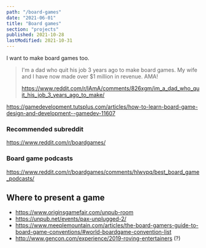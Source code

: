 ```yaml
---
path: "/board-games"
date: "2021-06-01"
title: "Board games"
section: "projects"
published: 2021-10-28
lastModified: 2021-10-31
---
```


I want to make board games too.

> I'm a dad who quit his job 3 years ago to make board games. My wife and I have now made over $1 million in revenue. AMA!
>
> https://www.reddit.com/r/IAmA/comments/826xgm/im_a_dad_who_quit_his_job_3_years_ago_to_make/


https://gamedevelopment.tutsplus.com/articles/how-to-learn-board-game-design-and-development--gamedev-11607


### Recommended subreddit 

https://www.reddit.com/r/boardgames/

### Board game podcasts

https://www.reddit.com/r/boardgames/comments/hlwvpq/best_board_game_podcasts/

## Where to present a game

- https://www.originsgamefair.com/unpub-room
- https://unpub.net/events/pax-unplugged-2/
- https://www.meeplemountain.com/articles/the-board-gamers-guide-to-board-game-conventions/#world-boardgame-convention-list
- http://www.gencon.com/experience/2019-roving-entertainers (?)
